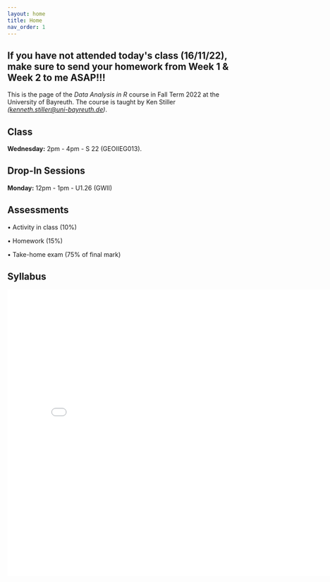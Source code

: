 ```yaml
---
layout: home
title: Home
nav_order: 1
---
```



## If you have not attended today's class (16/11/22), make sure to send your homework from Week 1 & Week 2 to me ASAP!!!


This is the page of the *Data Analysis in R* course in Fall Term 2022 at the University of Bayreuth. The course is taught by Ken Stiller *(kenneth.stiller@uni-bayreuth.de)*. 

## Class

**Wednesday:** 2pm - 4pm - S 22 (GEOIIEG013). 

## Drop-In Sessions


**Monday:** 12pm - 1pm - U1.26 (GWII) 


## Assessments

• Activity in class (10%)

• Homework (15%)

• Take-home exam (75% of final mark)


## Syllabus


<embed src="Syllabus_Data_Analysis_in_R_Bayreuth_22.pdf" width="800" height="650" 
 type="application/pdf">
